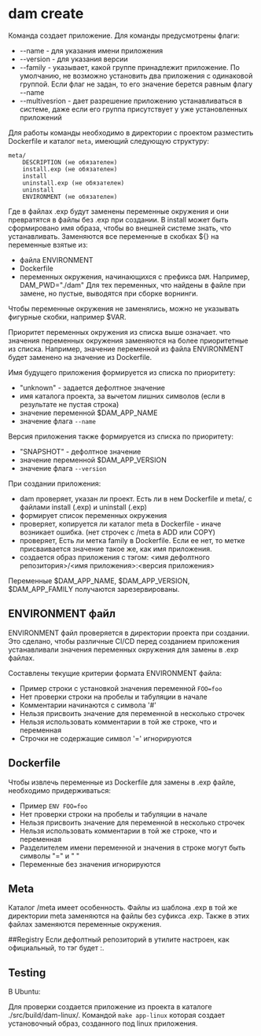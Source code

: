 # dam create
Команда создает приложение. 
Для команды предусмотрены флаги:
* --name - для указания имени приложения
* --version - для указания версии
* --family - указывает, какой группе принадлежит приложение. По умолчанию, не возможно установить два приложения с одинаковой группой.
Если флаг не задан, то его значение берется равным флагу --name
* --multivesrion - дает разрешение приложению устанавливаться в системе, даже если его группа присутствует у уже установленных приложений

Для работы команды необходимо в директории с проектом разместить Dockerfile
 и каталог `meta`, имеющий следующую структуру: 
```
meta/
    DESCRIPTION (не обязателен)
    install.exp (не обязателен)
    install
    uninstall.exp (не обязателен)
    uninstall
    ENVIRONMENT (не обязателен)
```

Где в файлах .exp будут заменены переменные окружения и они превратятся в файлы без .exp при создании.
В install может быть сформировано имя образа, чтобы во внешней системе знать, что устанавливать.
Заменяются все переменные в скобках ${} на переменные взятые из:
- файла ENVIRONMENT
- Dockerfile
- переменных окружения, начинающихся с префикса `DAM`. Например, DAM_PWD="./dam"
Для тех переменных, что найдены в файле при замене, но пустые, выводятся при сборке ворнинги.

Чтобы переменные окружения не заменялись, можно не указывать фигурные скобки, например $VAR.

Приоритет переменных окружения из списка выше означает. 
что значения переменных окружения заменяются на более приоритетные из списка. 
Например, значение переменной из файла ENVIRONMENT будет заменено на значение из Dockerfile.

Имя будущего приложения формируется из списка по приоритету:
- "unknown" - задается дефолтное значение
- имя каталога проекта, за вычетом лишних символов (если в результате не пустая строка)
- значение переменной $DAM_APP_NAME
- значение флага `--name`

Версия приложения также формируется из списка по приоритету:
- "SNAPSHOT" - дефолтное значение 
- значение переменной $DAM_APP_VERSION
- значение флага `--version`

При создании приложения:
- dam проверяет, указан ли проект. Есть ли в нем Dockerfile и meta/, с файлами install (.exp) и uninstall (.exp)
- формирует список переменных окружения
- проверяет, копируется ли каталог meta в Dockerfile - иначе возникает ошибка. (нет строчек с /meta в ADD или COPY) 
- проверяет, Есть ли метка family в Dockerfile. Если ее нет, то метке присваивается значение такое же, как имя приложения. 
- создается образ приложения с тэгом: <имя дефолтного репозитория>/<имя приложения>:<версия приложения>

Переменные $DAM_APP_NAME, $DAM_APP_VERSION, $DAM_APP_FAMILY получаются зарезервированы.

## ENVIRONMENT файл
ENVIRONMENT файл проверяется в директории проекта при создании. 
Это сделано, чтобы различные CI/CD перед созданием приложения устанавливали значения переменных окружения для замены в .exp файлах. 

Составлены текущие критерии формата ENVIRONMENT файла:
- Пример строки с установкой значения переменной `FOO=foo`
- Нет проверки строки на пробелы и табуляции в начале
- Комментарии начинаются с символа '#'
- Нельзя присвоить значение для переменной в несколько строчек
- Нельзя использовать комментарии в той же строке, что и переменная
- Строчки не содержащие символ '=' игнорируются

## Dockerfile 
Чтобы извлечь переменные из Dockerfile для замены в .exp файле, необходимо придерживаться:
- Пример `ENV FOO=foo`
- Нет проверки строки на пробелы и табуляции в начале
- Нельзя присвоить значение для переменной в несколько строчек
- Нельзя использовать комментарии в той же строке, что и переменная
- Разделителем имени переменной и значения в строке могут быть символы "=" и " "
- Переменные без значения игнорируются

## Meta
Каталог /meta имеет особенность. Файлы из шаблона .exp в той же директории meta заменяются на файлы без суфикcа .exp.
Также в этих файлах заменяются переменные окружения.

##Registry
Если дефолтный репозиторий в утилите настроен, как официальный, то тэг будет <name>:<version>.

## Testing
В Ubuntu:

Для проверки создается приложение из проекта в каталоге ./src/build/dam-linux/. 
Командой `make app-linux` которая создает установочный образ, созданного под linux приложения.